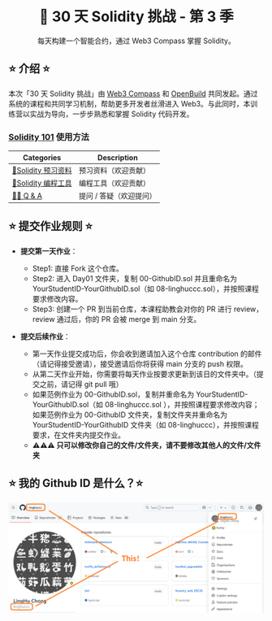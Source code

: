 <div align="center">

# 🚀 30 天 Solidity 挑战 - 第 3 季

每天构建一个智能合约，通过 Web3 Compass 掌握 Solidity。

</div>

## ⭐ 介绍 ⭐

本次「30 天 Solidity 挑战」由 [Web3 Compass](https://www.web3compass.xyz/) 和 [OpenBuild](https://openbuild.xyz/) 共同发起。通过系统的课程和共同学习机制，帮助更多开发者丝滑进入 Web3。与此同时，本训练营以实战为导向，一步步熟悉和掌握 Solidity 代码开发。

### [Solidity 101](https://docs.google.com/document/d/1oKys9HHUlp5fjghRK1xVogQGOzBEO8Lw_msFMWc1A5Y/edit?tab=t.0) 使用方法

| Categories                                                                                                                     | Description             |
| ------------------------------------------------------------------------------------------------------------------------------ | ----------------------- |
| [🍕Solidity 预习资料](https://docs.google.com/document/d/1oKys9HHUlp5fjghRK1xVogQGOzBEO8Lw_msFMWc1A5Y/edit?tab=t.0)            | 预习资料（欢迎贡献）    |
| [🙌Solidity 编程工具](https://docs.google.com/document/d/1oKys9HHUlp5fjghRK1xVogQGOzBEO8Lw_msFMWc1A5Y/edit?tab=t.l0otaq65kc28) | 编程工具（欢迎贡献）    |
| [🧙‍♂️ Q & A](https://docs.google.com/document/d/1oKys9HHUlp5fjghRK1xVogQGOzBEO8Lw_msFMWc1A5Y/edit?tab=t.yhjs0safg6ey)            | 提问 / 答疑（欢迎提问） |

## ⭐ 提交作业规则 ⭐

-   **提交第一天作业**：

    -   Step1: 直接 Fork 这个仓库。
    -   Step2: 进入 Day01 文件夹，复制 00-GithubID.sol 并且重命名为 YourStudentID-YourGithubID.sol（如 08-linghuccc.sol），并按照课程要求修改内容。
    -   Step3: 创建一个 PR 到当前仓库，本课程助教会对你的 PR 进行 review，review 通过后，你的 PR 会被 merge 到 main 分支。

-   **提交后续作业**：

    -   第一天作业提交成功后，你会收到邀请加入这个仓库 contribution 的邮件（请记得接受邀请），接受邀请后你将获得 main 分支的 push 权限。
    -   从第二天作业开始，你需要将每天作业按要求更新到该日的文件夹中。（提交之前，请记得 git pull 哦）
    -   如果范例作业为 00-GithubID.sol，复制并重命名为 YourStudentID-YourGithubID.sol（如 08-linghuccc.sol ），并按照课程要求修改内容；<br>如果范例作业为 00-GithubID 文件夹，复制文件夹并重命名为 YourStudentID-YourGithubID 文件夹（如 08-linghuccc），并按照课程要求，在文件夹内提交作业。
    -   **⚠️⚠️⚠️ 只可以修改你自己的文件/文件夹，请不要修改其他人的文件/文件夹**

## ⭐ 我的 Github ID 是什么？⭐

![Github ID](./images/github_id.png)

